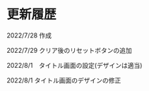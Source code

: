 # 更新履歴

2022/7/28 作成

2022/7/29 クリア後のリセットボタンの追加

2022/8/1　タイトル画面の設定(デザインは適当)

2022/8/1 タイトル画面のデザインの修正

